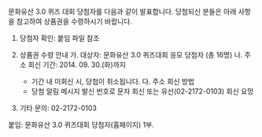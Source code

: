 문화유산 3.0 퀴즈 대회 당첨자를 다음과 같이 발표합니다.
당첨되신 분들은 아래 사항을 참고하여 상품권을 수령하시기 바랍니다.

1. 당첨자 확인: 붙임 파일 참조

2. 상품권 수령 안내
   가. 대상자: 문화유산 3.0 퀴즈대회 응모 당첨자 (총 16명)
   나. 주소 회신 기간: 2014. 09. 30.(화)까지
      * 기간 내 미회신 시, 당첨이 취소됩니다.
   다. 주소 회신 방법
      - 당첨 알림 메시지 발신 번호로 문자 회신 또는 유선(02-2172-0103) 회신 요망

3. 기타 문의: 02-2172-0103

붙임: 문화유산 3.0 퀴즈대회 당첨자(홈페이지) 1부.